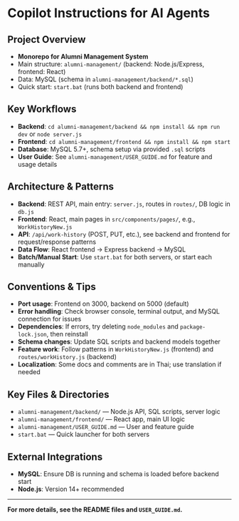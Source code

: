 # Copilot Instructions for AI Agents

## Project Overview
- **Monorepo for Alumni Management System**
- Main structure: `alumni-management/` (backend: Node.js/Express, frontend: React)
- Data: MySQL (schema in `alumni-management/backend/*.sql`)
- Quick start: `start.bat` (runs both backend and frontend)

## Key Workflows
- **Backend**: `cd alumni-management/backend && npm install && npm run dev` or `node server.js`
- **Frontend**: `cd alumni-management/frontend && npm install && npm start`
- **Database**: MySQL 5.7+, schema setup via provided `.sql` scripts
- **User Guide**: See `alumni-management/USER_GUIDE.md` for feature and usage details

## Architecture & Patterns
- **Backend**: REST API, main entry: `server.js`, routes in `routes/`, DB logic in `db.js`
- **Frontend**: React, main pages in `src/components/pages/`, e.g., `WorkHistoryNew.js`
- **API**: `/api/work-history` (POST, PUT, etc.), see backend and frontend for request/response patterns
- **Data Flow**: React frontend → Express backend → MySQL
- **Batch/Manual Start**: Use `start.bat` for both servers, or start each manually

## Conventions & Tips
- **Port usage**: Frontend on 3000, backend on 5000 (default)
- **Error handling**: Check browser console, terminal output, and MySQL connection for issues
- **Dependencies**: If errors, try deleting `node_modules` and `package-lock.json`, then reinstall
- **Schema changes**: Update SQL scripts and backend models together
- **Feature work**: Follow patterns in `WorkHistoryNew.js` (frontend) and `routes/workHistory.js` (backend)
- **Localization**: Some docs and comments are in Thai; use translation if needed

## Key Files & Directories
- `alumni-management/backend/` — Node.js API, SQL scripts, server logic
- `alumni-management/frontend/` — React app, main UI logic
- `alumni-management/USER_GUIDE.md` — User and feature guide
- `start.bat` — Quick launcher for both servers

## External Integrations
- **MySQL**: Ensure DB is running and schema is loaded before backend start
- **Node.js**: Version 14+ recommended

---

**For more details, see the README files and `USER_GUIDE.md`.**
